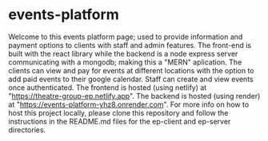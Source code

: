 # events-platform

Welcome to this events platform page; used to provide information and payment options to clients with staff and admin features.
The front-end is built with the react library while the backend is a node express server communicating with a mongodb; making this a "MERN" aplication.
The clients can view and pay for events at different locations with the option to add paid events to their google calendar.
Staff can create and view events once authenticated.
The frontend is hosted (using netlify) at "https://theatre-group-ep.netlify.app".
The backend is hosted (using render) at "https://events-platform-yhz8.onrender.com".
For more info on how to host this project locally, please clone this repository and follow the instructions in the README.md files for the ep-client and ep-server directories.
